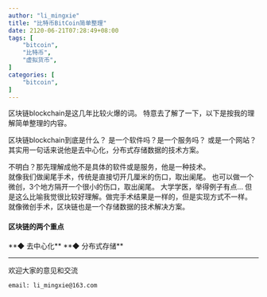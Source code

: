 ```yaml
---
author: "li_mingxie"
title: "比特币BitCoin简单整理"
date: 2120-06-21T07:28:49+08:00
tags: [
    "bitcoin",
    "比特币",
    "虚拟货币",
]
categories: [
    "bitcoin",
]
---
```


区块链blockchain是这几年比较火爆的词。
特意去了解了一下，以下是按我的理解简单整理的内容。<!--more-->

区块链blockchain到底是什么？
是一个软件吗？是一个服务吗？ 或是一个网站？
其实用一句话来说他是去中心化，分布式存储数据的技术方案。 

不明白？那先理解成他不是具体的软件或是服务，他是一种技术。  
就像我们做阑尾手术，传统是直接切开几厘米的伤口，取出阑尾。
也可以做一个微创，3个地方隔开一个很小的伤口，取出阑尾。
大学学医，举得例子有点... 
但是这么比喻我觉很比较好理解。做完手术结果是一样的，但是实现方式不一样。
就像微创手术，区块链也是一个存储数据的技术解决方案。

<h4><strong>区块链的两个重点</strong></h4> 
**◆ 去中心化**
**◆ 分布式存储**


----------------------------------------------
欢迎大家的意见和交流

`email: li_mingxie@163.com`